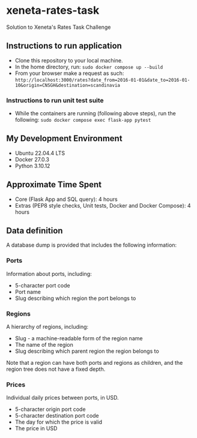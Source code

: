 # xeneta-rates-task
Solution to Xeneta's Rates Task Challenge

## Instructions to run application

* Clone this repository to your local machine.
* In the home directory, run:
```sudo docker compose up --build```
* From your browser make a request as such:
```http://localhost:3000/rates?date_from=2016-01-01&date_to=2016-01-10&origin=CNSGH&destination=scandinavia```

### Instructions to run unit test suite

* While the containers are running (following above steps), run the following: ```sudo docker compose exec flask-app pytest```

## My Development Environment
* Ubuntu 22.04.4 LTS
* Docker 27.0.3
* Python 3.10.12

## Approximate Time Spent
* Core (Flask App and SQL query): 4 hours
* Extras (PEP8 style checks, Unit tests, Docker and Docker Compose): 4 hours

## Data definition

A database dump is provided that includes the following information:

### Ports

Information about ports, including:

* 5-character port code
* Port name
* Slug describing which region the port belongs to

### Regions

A hierarchy of regions, including:

* Slug - a machine-readable form of the region name
* The name of the region
* Slug describing which parent region the region belongs to

Note that a region can have both ports and regions as children, and the region
tree does not have a fixed depth.

### Prices

Individual daily prices between ports, in USD.

* 5-character origin port code
* 5-character destination port code
* The day for which the price is valid
* The price in USD